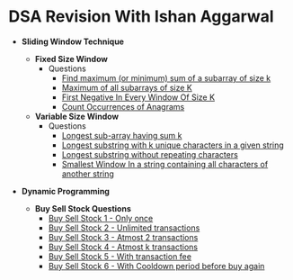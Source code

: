 # DSA Revision With Ishan Aggarwal

* **Sliding Window Technique**
    * **Fixed Size Window**
        - Questions
            * [Find maximum (or minimum) sum of a subarray of size k](https://github.com/ishan-aggarwal/dsa_by_ishan/blob/master/src/main/java/sliding_window/fixed/MaximumSumOfAllSubarrayOfSizeK.java)
            * [Maximum of all subarrays of size K](https://github.com/ishan-aggarwal/dsa_by_ishan/blob/master/src/main/java/sliding_window/fixed/MaximumElementOfEachSubarrayOfSizeK.java)
            * [First Negative In Every Window Of Size K](https://github.com/ishan-aggarwal/dsa_by_ishan/blob/master/src/main/java/sliding_window/fixed/FirstNegativeOfEachSubarrayOfSizeK.java)
            * [Count Occurrences of Anagrams](https://github.com/ishan-aggarwal/dsa_by_ishan/blob/master/src/main/java/sliding_window/fixed/CountAnagrams.java)
    * **Variable Size Window**
        - Questions
            * [Longest sub-array having sum k](https://github.com/ishan-aggarwal/dsa_by_ishan/blob/master/src/main/java/sliding_window/variable/LongestSubarrayWithGivenSumK.java)
            * [Longest substring with k unique characters in a given string](https://github.com/ishan-aggarwal/dsa_by_ishan/blob/master/src/main/java/sliding_window/variable/LongestSubstringWithKUniqueChars.java)
            * [Longest substring without repeating characters](https://github.com/ishan-aggarwal/dsa_by_ishan/blob/master/src/main/java/sliding_window/variable/LongestSubstringWithAllUniqueChars.java)
            * [Smallest Window In a string containing all characters of another string](https://github.com/ishan-aggarwal/dsa_by_ishan/blob/master/src/main/java/sliding_window/variable/SmallestSubstringContainingAllCharsFromPattern.java)


* **Dynamic Programming**
    * **Buy Sell Stock Questions**
        * [Buy Sell Stock 1 - Only once](https://github.com/ishan-aggarwal/dsa_by_ishan/blob/master/src/main/java/dynamic_programming/buy_sell_stock/BuySellStock1.java)
        * [Buy Sell Stock 2 - Unlimited transactions](https://github.com/ishan-aggarwal/dsa_by_ishan/blob/master/src/main/java/dynamic_programming/buy_sell_stock/BuySellStock2.java)
        * [Buy Sell Stock 3 - Atmost 2 transactions](https://github.com/ishan-aggarwal/dsa_by_ishan/blob/master/src/main/java/dynamic_programming/buy_sell_stock/BuySellStock3.java)
        * [Buy Sell Stock 4 - Atmost k transactions](https://github.com/ishan-aggarwal/dsa_by_ishan/blob/master/src/main/java/dynamic_programming/buy_sell_stock/BuySellStock4.java)
        * [Buy Sell Stock 5 - With transaction fee](https://github.com/ishan-aggarwal/dsa_by_ishan/blob/master/src/main/java/dynamic_programming/buy_sell_stock/BuySellStock5.java)
        * [Buy Sell Stock 6 - With Cooldown period before buy again](https://github.com/ishan-aggarwal/dsa_by_ishan/blob/master/src/main/java/dynamic_programming/buy_sell_stock/BuySellStock6.java)
